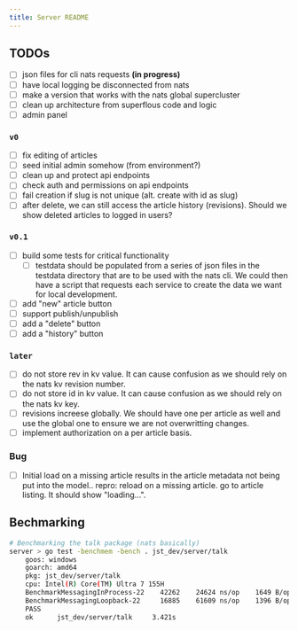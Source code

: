 ```yaml
---
title: Server README
---
```


## TODOs

- [ ] json files for cli nats requests **(in progress)**
- [ ] have local logging be disconnected from nats
- [ ] make a version that works with the nats global supercluster
- [ ] clean up architecture from superflous code and logic
- [ ] admin panel

### `v0`

- [ ] fix editing of articles
- [ ] seed initial admin somehow (from environment?)
- [ ] clean up and protect api endpoints
- [ ] check auth and permissions on api endpoints
- [ ] fail creation if slug is not unique (alt. create with id as slug)
- [ ] after delete, we can still access the article history (revisions). Should we show deleted articles to logged in users?

### `v0.1`

- [ ] build some tests for critical functionality
  - [ ] testdata should be populated from a series of json files in the testdata directory that are to be used with the nats cli. We could then have a script that requests each service to create the data we want for local development.
- [ ] add "new" article button
- [ ] support publish/unpublish
- [ ] add a "delete" button
- [ ] add a "history" button

### `later`

- [ ] do not store rev in kv value. It can cause confusion as we should rely on the nats kv revision number.
- [ ] do not store id in kv value. It can cause confusion as we should rely on the nats kv key.
- [ ] revisions increese globally. We should have one per article as well and use the global one to ensure we are not overwritting changes.
- [ ] implement authorization on a per article basis.

### Bug

- [ ] Initial load on a missing article results in the article metadata not being put into the model.. repro: reload on a missing article. go to article listing. It should show "loading...".

## Bechmarking

```sh
# Benchmarking the talk package (nats basically)
server > go test -benchmem -bench . jst_dev/server/talk
    goos: windows
    goarch: amd64
    pkg: jst_dev/server/talk
    cpu: Intel(R) Core(TM) Ultra 7 155H
    BenchmarkMessagingInProcess-22    42262    24624 ns/op    1649 B/op    29 allocs/op
    BenchmarkMessagingLoopback-22     16885    61609 ns/op    1396 B/op    25 allocs/op
    PASS
    ok      jst_dev/server/talk     3.421s
```
